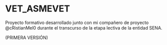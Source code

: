 # VET_ASMEVET
Proyecto formativo desarrollado junto con mi compañero de proyecto @cRistianMel0 durante el transcurso de la etapa lectiva de la entidad SENA.

(PRIMERA VERSIÓN) 
